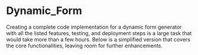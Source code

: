 # Dynamic_Form
Creating a complete code implementation for a dynamic form generator with all the listed features, testing, and deployment steps is a large task that would take more than a few hours. Below is a simplified version that covers the core functionalities, leaving room for further enhancements.
